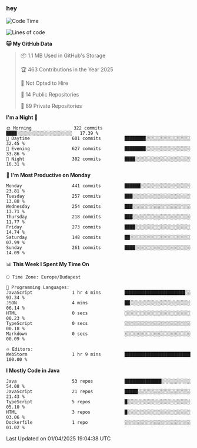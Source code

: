 ### hey

<!--START_SECTION:waka-->
![Code Time](http://img.shields.io/badge/Code%20Time-1%2C146%20hrs%2044%20mins-blue)

![Lines of code](https://img.shields.io/badge/From%20Hello%20World%20I%27ve%20Written-2.6%20million%20lines%20of%20code-blue)

**🐱 My GitHub Data** 

> 📦 1.1 MB Used in GitHub's Storage 
 > 
> 🏆 463 Contributions in the Year 2025
 > 
> 🚫 Not Opted to Hire
 > 
> 📜 14 Public Repositories 
 > 
> 🔑 89 Private Repositories 
 > 
**I'm a Night 🦉** 

```text
🌞 Morning                322 commits         ████░░░░░░░░░░░░░░░░░░░░░   17.39 % 
🌆 Daytime                601 commits         ████████░░░░░░░░░░░░░░░░░   32.45 % 
🌃 Evening                627 commits         ████████░░░░░░░░░░░░░░░░░   33.86 % 
🌙 Night                  302 commits         ████░░░░░░░░░░░░░░░░░░░░░   16.31 % 
```
📅 **I'm Most Productive on Monday** 

```text
Monday                   441 commits         ██████░░░░░░░░░░░░░░░░░░░   23.81 % 
Tuesday                  257 commits         ███░░░░░░░░░░░░░░░░░░░░░░   13.88 % 
Wednesday                254 commits         ███░░░░░░░░░░░░░░░░░░░░░░   13.71 % 
Thursday                 218 commits         ███░░░░░░░░░░░░░░░░░░░░░░   11.77 % 
Friday                   273 commits         ████░░░░░░░░░░░░░░░░░░░░░   14.74 % 
Saturday                 148 commits         ██░░░░░░░░░░░░░░░░░░░░░░░   07.99 % 
Sunday                   261 commits         ████░░░░░░░░░░░░░░░░░░░░░   14.09 % 
```


📊 **This Week I Spent My Time On** 

```text
🕑︎ Time Zone: Europe/Budapest

💬 Programming Languages: 
JavaScript               1 hr 4 mins         ███████████████████████░░   93.34 % 
JSON                     4 mins              ██░░░░░░░░░░░░░░░░░░░░░░░   06.14 % 
HTML                     0 secs              ░░░░░░░░░░░░░░░░░░░░░░░░░   00.23 % 
TypeScript               0 secs              ░░░░░░░░░░░░░░░░░░░░░░░░░   00.18 % 
Markdown                 0 secs              ░░░░░░░░░░░░░░░░░░░░░░░░░   00.09 % 

🔥 Editors: 
WebStorm                 1 hr 9 mins         █████████████████████████   100.00 % 
```

**I Mostly Code in Java** 

```text
Java                     53 repos            ██████████████░░░░░░░░░░░   54.08 % 
JavaScript               21 repos            █████░░░░░░░░░░░░░░░░░░░░   21.43 % 
TypeScript               5 repos             █░░░░░░░░░░░░░░░░░░░░░░░░   05.10 % 
HTML                     3 repos             █░░░░░░░░░░░░░░░░░░░░░░░░   03.06 % 
Dockerfile               1 repo              ░░░░░░░░░░░░░░░░░░░░░░░░░   01.02 % 
```




 Last Updated on 01/04/2025 19:04:38 UTC
<!--END_SECTION:waka-->
